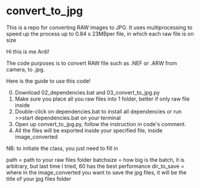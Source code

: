# convert_to_jpg
This is a repo for converting RAW images to JPG. It uses multiprocessing to speed up the process up to 0.84 s 23MBper file, in which each raw file is on size 

Hi this is me Ardi!

The code purposes is to convert RAW file such as .NEF or .ARW from camera, to .jpg.

Here is the guide to use this code!

0. Download 02_dependencies.bat and 03_convert_to_jpg.py
1. Make sure you place all you raw files into 1 folder, better if only raw file inside
2. Double-click on dependencies.bat to install all dependencies or run >>start dependencies.bat on your terminal
3. Open up convert_to_jpg.py, follow the instruction in code's comment.
4. All the files will be exported inside your specified file, inside image_converted

NB: to initiate the class, you just need to fill in

path = path to your raw files folder
batchsize = how big is the batch, it is arbitrary, but last time I tried, 60 has the best performance
dir_to_save = where in the image_converted you want to save the jpg files, it will be the title of your jpg files folder
